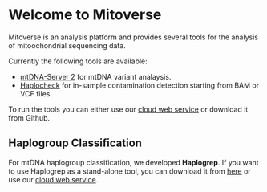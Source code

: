 # Welcome to Mitoverse

Mitoverse is an analysis platform and provides several tools for the analysis of mitoochondrial sequencing data. 

Currently the following tools are available: 

* [mtDNA-Server 2](mtdna-server/mtdna-server.md) for mtDNA variant analaysis.
* [Haplocheck](haplocheck/haplocheck.md) for in-sample contamination detection starting from BAM or VCF files.

To run the tools you can either use our [cloud web service](https://mitoverse.i-med.ac.at) or download it from Github.

## Haplogroup Classification
For mtDNA haplogroup classification, we developed **Haplogrep**. If you want to use Haplogrep as a stand-alone tool, you can download it from [here](https://github.com/genepi/haplogrep3) or use our [cloud web service](https://haplogrep.i-med.ac.at/).
